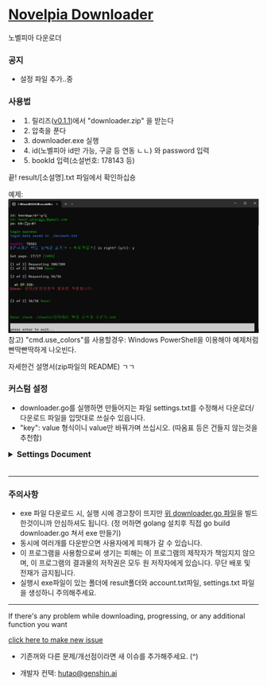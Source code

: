 # [Novelpia Downloader](https://github.com/taeseong14/N-down)

노벨피아 다운로더


### 공지

 - 설정 파일 추가..중


### 사용법

 * 1. 릴리즈([v0.1.1](https://github.com/taeseong14/N-down/releases/tag/v0.1.1))에서 "downloader.zip" 을 받는다
 * 2. 압축을 푼다
 * 3. downloader.exe 실행
 * 4. id(노벨피아 id만 가능, 구글 등 연동 ㄴㄴ) 와 password 입력
 * 5. bookId 입력(소설번호: 178143 등)

끝!
result/[소설명].txt 파일에서 확인하십숑

예제:
![예제](Example.png)
참고) "cmd.use_colors"를 사용할경우: Windows PowerShell을 이용해야 예제처럼 빤딱빤딱하게 나오빈다.

자세한건 설명서(zip파일의 README) ㄱㄱ

### 커스텀 설정

 - downloader.go를 실행하면 만들어지는 파일 settings.txt를 수정해서 다운로더/다운로드 파일을 입맛대로 쓰실수 있읍니다.
 - "key": value 형식이니 value만 바꿔가며 쓰십시오. (따옴표 등은 건들지 않는것을 추천함)

<details>
<summary style="font-size: 16px; font-weight: bold; cursor: pointer; margin-bottom: 20px;">Settings Document</summary>
<div>

> "account.auto_login": Boolean (true | false)
 - 자동 로그인 여부. 꺼져있다면(false) account 파일도 생성되지 않습니다.
 - Default: true

> "account.auto_login_file": String ("~~")
 - 로그인 정보 (id, pw)가 저장되는 파일명(혹은 루트)
 - Default: "account.txt"

> "account.default_mail": String ("@~~")
 - 로그인시 id가 @를 포함하지 않을 때 자동으로 뒤에 붙이는 문자열. (예제의 초록색 두번째줄 참고)
 - Default: "@gmail.com"

> "cmd.check_with_yn": Boolean (true | false)
 - bookId를 입력했을때 맞냐고 체크하는 부분 추가
 - Default: true

> "cmd.exit_when_finish": Boolean (true | false)
 - 한 소설 다운로드가 끝난 후 자동으로 exe파일 종료 여부
 - 한번 받을때 연속으로 많이 다운로드한다면 꺼놓는걸 추천
 - Default: true

> "cmd.max_try_per_episode": Number (123~)
 - 한 화당 최대 http 요청을 시도하는 횟수
 - 안건드는거 추천
 - Default: 5

> "cmd.use_colors": Boolean (true | false)
 - 자기가 예쁜 색은 보고싶지 않다, 혹은 powershell을 어떻게 연결하는지 모르겠다, 혹은 귀찮다 하시면 이거 끄시면 됨. <-]34 이런거 안나옵니다.
 - Default: true

> "result.image_display": Boolean (true | false)
 - 결과 텍스트파일에 이미지 링크 추가 여부
 - Default: true

> "result.image_format": String ("~~")
 - 이미지 링크 포멧 형식
 - query: ${link} 이미지 링크
 - Default: "[이미지: ${link}]" // -> [이미지: http://image.novelpia.com]

> "result.directory_name": String ("~~")
 - 결과 텍스트 파일들이 저장되는 폴더명, 혹은 루트
 - Default: "result" // -> ./result/~~.txt로 저장

> "result.file_name": String ("~~")
 - 결과 파일의 제목. txt파일로 저장되길 원하신다면 .txt를 붙이는걸 잊지 마세요.
 - query: ${title} 제목 | ${author} 작가
 - Default: "${title}.txt"

> "result.space_between_episodes": String ("~~")
 - 회차 사이에 추가하는 문자?
 - Default: "\n\n\n\n\n\n\n\n\n\n"

</div>
</details>

---

### 주의사항

 - exe 파일 다운로드 시, 실행 시에 경고창이 뜨지만 [위 downloader.go 파일](./downloader.go)을 빌드한것이니까 안심하셔도 됩니다. (정 머하면 golang 설치후 직접 go build downloader.go 쳐서 exe 만들기)
 - 동시에 여러개를 다운받으면 사용자에게 피해가 갈 수 있습니다.
 - 이 프로그램을 사용함으로써 생기는 피해는 이 프로그램의 제작자가 책임지지 않으며, 이 프로그램의 결과물의 저작권은 모두 원 저작자에게 있습니다. 무단 배포 및 전재가 금지됩니다.
 - 실행시 exe파일이 있는 폴더에 result폴더와 account.txt파일, settings.txt 파일을 생성하니 주의해주세요.


---


If there's any problem while downloading, progressing, or any additional function you want

[click here to make new issue](https://github.com/taeseong14/N-down/issues/new)

 + 기존꺼와 다른 문제/개선점이라면 새 이슈를 추가해주세요. (^)

 + 개발자 컨택: hutao@genshin.ai
